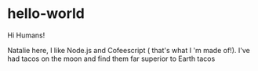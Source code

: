 # hello-world

Hi Humans!

Natalie here, I like Node.js and Cofeescript ( that's what I 'm made of!).
I've had tacos on the moon and find them far superior to Earth tacos
